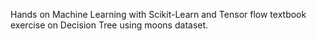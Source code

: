 Hands on Machine Learning with Scikit-Learn and Tensor flow textbook exercise on Decision Tree using moons dataset.

